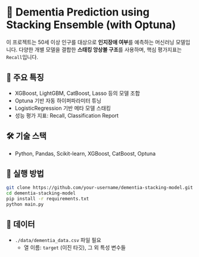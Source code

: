 # 🧠 Dementia Prediction using Stacking Ensemble (with Optuna)

이 프로젝트는 50세 이상 인구를 대상으로 **인지장애 여부**를 예측하는 머신러닝 모델입니다.
다양한 개별 모델을 결합한 **스태킹 앙상블 구조**를 사용하며, 핵심 평가지표는 `Recall`입니다.

## 📌 주요 특징
- XGBoost, LightGBM, CatBoost, Lasso 등의 모델 조합
- Optuna 기반 자동 하이퍼파라미터 튜닝
- LogisticRegression 기반 메타 모델 스태킹
- 성능 평가 지표: Recall, Classification Report

## 🛠 기술 스택
- Python, Pandas, Scikit-learn, XGBoost, CatBoost, Optuna

## 🚀 실행 방법

```bash
git clone https://github.com/your-username/dementia-stacking-model.git
cd dementia-stacking-model
pip install -r requirements.txt
python main.py
```

## 📂 데이터
- `./data/dementia_data.csv` 파일 필요
  - 열 이름: `target` (이진 타깃), 그 외 특성 변수들